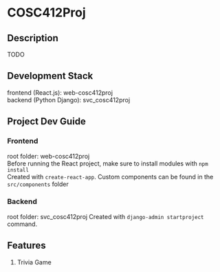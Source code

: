 # COSC412Proj
## Description
TODO

## Development Stack
frontend (React.js): web-cosc412proj   
backend (Python Django): svc_cosc412proj

## Project Dev Guide
### Frontend
root folder: web-cosc412proj  
Before running the React project, make sure to install modules with `npm install`     
Created with `create-react-app`. Custom components can be found in the `src/components` folder  

### Backend
root folder: svc_cosc412proj
Created with `django-admin startproject` command.

## Features
1. Trivia Game
